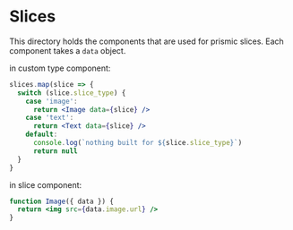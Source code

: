 # Slices

This directory holds the components that are used for prismic slices. Each component takes a `data` object.

in custom type component:

```jsx
slices.map(slice => {
  switch (slice.slice_type) {
    case 'image':
      return <Image data={slice} />
    case 'text':
      return <Text data={slice} />
    default:
      console.log(`nothing built for ${slice.slice_type}`)
      return null
  }
}
```

in slice component:

```jsx
function Image({ data }) {
  return <img src={data.image.url} />
}
```
